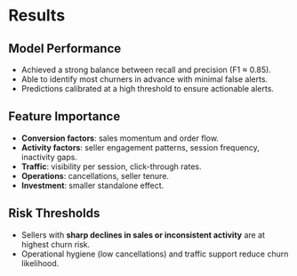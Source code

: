 # Results

## Model Performance
- Achieved a strong balance between recall and precision (F1 ≈ 0.85).  
- Able to identify most churners in advance with minimal false alerts.  
- Predictions calibrated at a high threshold to ensure actionable alerts.

## Feature Importance
- **Conversion factors**: sales momentum and order flow.  
- **Activity factors**: seller engagement patterns, session frequency, inactivity gaps.  
- **Traffic**: visibility per session, click-through rates.  
- **Operations**: cancellations, seller tenure.  
- **Investment**: smaller standalone effect.  

## Risk Thresholds
- Sellers with **sharp declines in sales or inconsistent activity** are at highest churn risk.  
- Operational hygiene (low cancellations) and traffic support reduce churn likelihood.  
